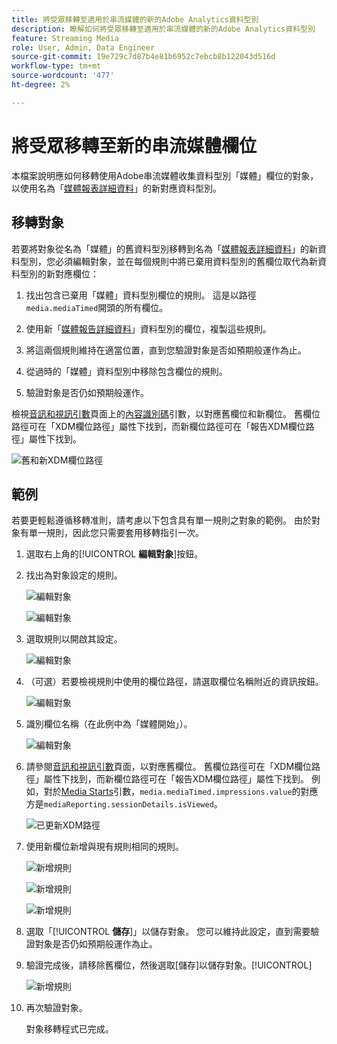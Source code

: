 ```yaml
---
title: 將受眾移轉至適用於串流媒體的新的Adobe Analytics資料型別
description: 瞭解如何將受眾移轉至適用於串流媒體的新的Adobe Analytics資料型別
feature: Streaming Media
role: User, Admin, Data Engineer
source-git-commit: 19e729c7d87b4e81b6952c7ebcb8b122043d516d
workflow-type: tm+mt
source-wordcount: '477'
ht-degree: 2%

---
```


# 將受眾移轉至新的串流媒體欄位

本檔案說明應如何移轉使用Adobe串流媒體收集資料型別「媒體」欄位的對象，以使用名為「[媒體報表詳細資料](https://experienceleague.adobe.com/en/docs/experience-platform/xdm/data-types/media-reporting-details)」的新對應資料型別。

## 移轉對象

若要將對象從名為「媒體」的舊資料型別移轉到名為「[媒體報表詳細資料](https://experienceleague.adobe.com/en/docs/experience-platform/xdm/data-types/media-reporting-details)」的新資料型別，您必須編輯對象，並在每個規則中將已棄用資料型別的舊欄位取代為新資料型別的新對應欄位：

1. 找出包含已棄用「媒體」資料型別欄位的規則。 這是以路徑`media.mediaTimed`開頭的所有欄位。

1. 使用新「[媒體報告詳細資料](https://experienceleague.adobe.com/en/docs/experience-platform/xdm/data-types/media-reporting-details)」資料型別的欄位，複製這些規則。

1. 將這兩個規則維持在適當位置，直到您驗證對象是否如預期般運作為止。

1. 從過時的「媒體」資料型別中移除包含欄位的規則。

1. 驗證對象是否仍如預期般運作。

檢視[音訊和視訊引數](https://experienceleague.adobe.com/en/docs/media-analytics/using/implementation/variables/audio-video-parameters#content-id)頁面上的[內容識別碼](https://experienceleague.adobe.com/zh-hant/docs/media-analytics/using/implementation/variables/audio-video-parameters)引數，以對應舊欄位和新欄位。 舊欄位路徑可在「XDM欄位路徑」屬性下找到，而新欄位路徑可在「報告XDM欄位路徑」屬性下找到。

![舊和新XDM欄位路徑](assets/field-paths-updated.jpeg)

## 範例

若要更輕鬆遵循移轉准則，請考慮以下包含具有單一規則之對象的範例。 由於對象有單一規則，因此您只需要套用移轉指引一次。

1. 選取右上角的&#x200B;[!UICONTROL **編輯對象**]&#x200B;按鈕。

1. 找出為對象設定的規則。

   ![編輯對象](assets/audience-edit.jpeg)

   ![編輯對象](assets/audience-edit2.jpeg)

1. 選取規則以開啟其設定。

   ![編輯對象](assets/audience-edit3.jpeg)

1. （可選）若要檢視規則中使用的欄位路徑，請選取欄位名稱附近的資訊按鈕。

   ![編輯對象](assets/audience-edit4.jpeg)

1. 識別欄位名稱（在此例中為「媒體開始」）。

   ![編輯對象](assets/audience-edit5.jpeg)

1. 請參閱[音訊和視訊引數](https://experienceleague.adobe.com/zh-hant/docs/media-analytics/using/implementation/variables/audio-video-parameters)頁面，以對應舊欄位。 舊欄位路徑可在「XDM欄位路徑」屬性下找到，而新欄位路徑可在「報告XDM欄位路徑」屬性下找到。 例如，對於[Media Starts](https://experienceleague.adobe.com/en/docs/media-analytics/using/implementation/variables/audio-video-parameters#media-starts)引數，`media.mediaTimed.impressions.value`的對應方是`mediaReporting.sessionDetails.isViewed`。

   ![已更新XDM路徑](assets/updated-xdm-path.jpeg)

1. 使用新欄位新增與現有規則相同的規則。

   ![新增規則](assets/add-rule.jpeg)

   ![新增規則](assets/add-rule2.jpeg)

   ![新增規則](assets/add-rule3.jpeg)

1. 選取「[!UICONTROL **儲存**]」以儲存對象。 您可以維持此設定，直到需要驗證對象是否仍如預期般運作為止。

1. 驗證完成後，請移除舊欄位，然後選取[儲存]以儲存對象。[!UICONTROL **&#x200B;**]

   ![新增規則](assets/add-rule4.jpeg)

1. 再次驗證對象。

   對象移轉程式已完成。
